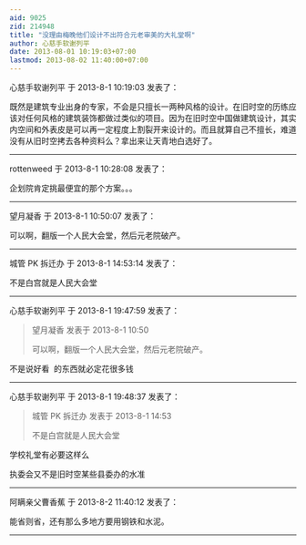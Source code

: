 ```yaml
---
aid: 9025
zid: 214948
title: "没理由梅晚他们设计不出符合元老审美的大礼堂啊"
author: 心慈手软谢列平
date: 2013-08-01 10:19:03+07:00
lastmod: 2013-08-02 11:40:00+07:00
---
```


心慈手软谢列平 于 2013-8-1 10:19:03 发表了：

既然是建筑专业出身的专家，不会是只擅长一两种风格的设计。在旧时空的历练应该对任何风格的建筑装饰都做过类似的项目。因为在旧时空中国做建筑设计，其实内空间和外表皮是可以再一定程度上割裂开来设计的。而且就算自己不擅长，难道没有从旧时空拷去各种资料么？拿出来让天青地白选好了。

---

rottenweed 于 2013-8-1 10:28:08 发表了：

企划院肯定挑最便宜的那个方案。。。

---

望月凝香 于 2013-8-1 10:50:07 发表了：

可以啊，翻版一个人民大会堂，然后元老院破产。

---

城管 PK 拆迁办 于 2013-8-1 14:53:14 发表了：

不是白宫就是人民大会堂

---

心慈手软谢列平 于 2013-8-1 19:47:59 发表了：

> 望月凝香 发表于 2013-8-1 10:50
>
> 可以啊，翻版一个人民大会堂，然后元老院破产。

不是说好看&nbsp;&nbsp;的东西就必定花很多钱

---

心慈手软谢列平 于 2013-8-1 19:48:37 发表了：

> 城管 PK 拆迁办 发表于 2013-8-1 14:53
>
> 不是白宫就是人民大会堂

学校礼堂有必要这样么

执委会又不是旧时空某些县委办的水准

---

阿瞒亲父曹香蕉 于 2013-8-2 11:40:12 发表了：

能省则省，还有那么多地方要用钢铁和水泥。

---
